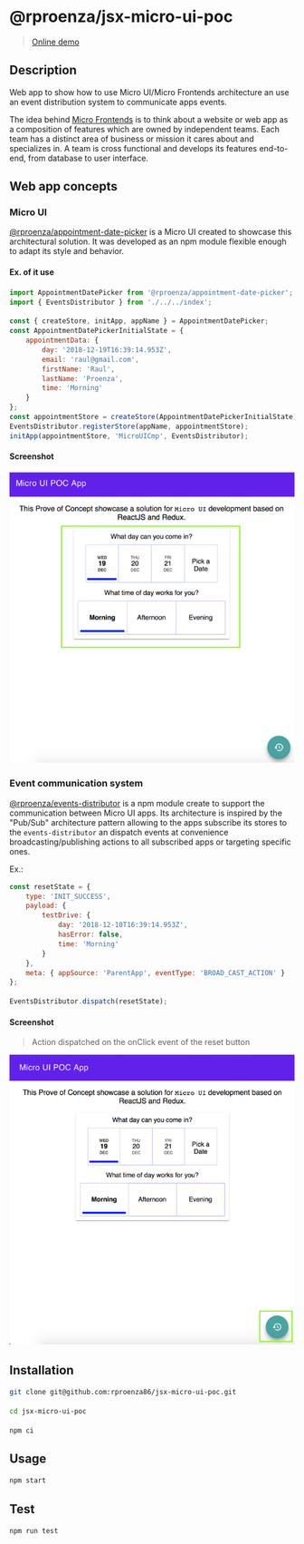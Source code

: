 # @rproenza/jsx-micro-ui-poc

> [Online demo](https://micro-ui-system.firebaseapp.com/)

## Description

Web app to show how to use Micro UI/Micro Frontends architecture an use an event distribution system to communicate apps events.

The idea behind [Micro Frontends](https://micro-frontends.org/) is to think about a website or web app as a composition of features which are owned by independent teams. Each team has a distinct area of business or mission it cares about and specializes in. A team is cross functional and develops its features end-to-end, from database to user interface.

## Web app concepts

### Micro UI

[@rproenza/appointment-date-picker](https://github.com/rproenza86/appointment-date-picker) is a Micro UI created to showcase this architectural solution. It was developed as an npm module flexible enough to adapt its style and behavior.

#### Ex. of it use

```javascript
import AppointmentDatePicker from '@rproenza/appointment-date-picker';
import { EventsDistributor } from './../../index';

const { createStore, initApp, appName } = AppointmentDatePicker;
const AppointmentDatePickerInitialState = {
    appointmentData: {
        day: '2018-12-19T16:39:14.953Z',
        email: 'raul@gmail.com',
        firstName: 'Raul',
        lastName: 'Proenza',
        time: 'Morning'
    }
};
const appointmentStore = createStore(AppointmentDatePickerInitialState);
EventsDistributor.registerStore(appName, appointmentStore);
initApp(appointmentStore, 'MicroUICmp', EventsDistributor);
```

#### Screenshot
![image](docs/MicroUI_app.png)

### Event communication system

[@rproenza/events-distributor](https://github.com/rproenza86/events-distributor) is a npm module create to support the communication between Micro UI apps. Its architecture is inspired by the "Pub/Sub" architecture pattern allowing to the apps subscribe its stores to the `events-distributor` an dispatch events at convenience broadcasting/publishing actions to all subscribed apps or targeting specific ones.

Ex.:

```javascript
const resetState = {
    type: 'INIT_SUCCESS',
    payload: {
        testDrive: {
            day: '2018-12-10T16:39:14.953Z',
            hasError: false,
            time: 'Morning'
        }
    },
    meta: { appSource: 'ParentApp', eventType: 'BROAD_CAST_ACTION' }
};

EventsDistributor.dispatch(resetState);
```

#### Screenshot

> Action dispatched on the onClick event of the reset button

![image](docs/Reset_button.png)

## Installation

```sh
git clone git@github.com:rproenza86/jsx-micro-ui-poc.git

cd jsx-micro-ui-poc

npm ci
```

## Usage

```sh
npm start
```

## Test

```sh
npm run test
```
